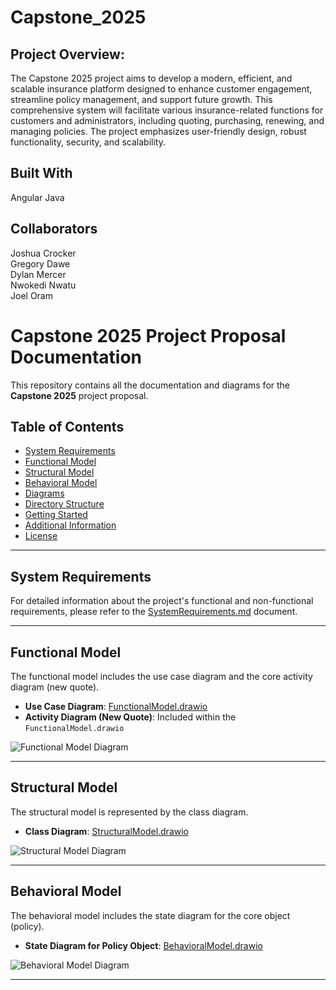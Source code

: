 # Capstone_2025

## Project Overview:

The Capstone 2025 project aims to develop a modern, efficient, and scalable insurance platform designed to enhance customer engagement, streamline policy management, and support future growth. This comprehensive system will facilitate various insurance-related functions for customers and administrators, including quoting, purchasing, renewing, and managing policies. The project emphasizes user-friendly design, robust functionality, security, and scalability.

## Built With
Angular
Java

## Collaborators
Joshua Crocker  
Gregory Dawe   
Dylan Mercer   
Nwokedi Nwatu  
Joel Oram 

# Capstone 2025 Project Proposal Documentation

This repository contains all the documentation and diagrams for the **Capstone 2025** project proposal.

## Table of Contents

- [System Requirements](#system-requirements)
- [Functional Model](#functional-model)
- [Structural Model](#structural-model)
- [Behavioral Model](#behavioral-model)
- [Diagrams](#diagrams)
- [Directory Structure](#directory-structure)
- [Getting Started](#getting-started)
- [Additional Information](#additional-information)
- [License](#license)

---

## System Requirements

For detailed information about the project's functional and non-functional requirements, please refer to the [SystemRequirements.md](./proposal_docs/SystemRequirements.md) document.

---

## Functional Model

The functional model includes the use case diagram and the core activity diagram (new quote).

- **Use Case Diagram**: [FunctionalModel.drawio](./proposal_docs/FunctionalModel.png)
- **Activity Diagram (New Quote)**: Included within the `FunctionalModel.drawio`

![Functional Model Diagram](./proposal_docs/FunctionalModel.png)

---

## Structural Model

The structural model is represented by the class diagram.

- **Class Diagram**: [StructuralModel.drawio](./proposal_docs/StructuralModel.png)

![Structural Model Diagram](./proposal_docs/StructuralModel.png)

---

## Behavioral Model

The behavioral model includes the state diagram for the core object (policy).

- **State Diagram for Policy Object**: [BehavioralModel.drawio](./proposal_docs/BehavioralModel.drawio)

![Behavioral Model Diagram](./proposal_docs/BehavioralModel.png)

---
